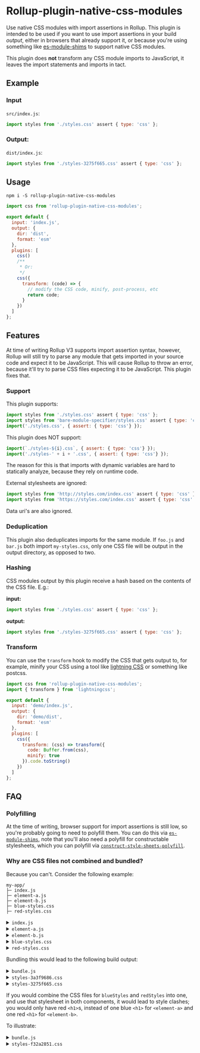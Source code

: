 # Rollup-plugin-native-css-modules

Use native CSS modules with import assertions in Rollup. This plugin is intended to be used if you want to use import assertions in your build _output_, either in browsers that already support it, or because you're using something like [es-module-shims](https://github.com/guybedford/es-module-shims) to support native CSS modules. 

This plugin does **not** transform any CSS module imports to JavaScript, it leaves the import statements and imports in tact.

## Example
### Input

`src/index.js`:
```js
import styles from './styles.css' assert { type: 'css' };
```

### Output:

`dist/index.js`:
```js
import styles from './styles-3275f665.css' assert { type: 'css' };
```

## Usage

```
npm i -S rollup-plugin-native-css-modules
```

```js
import css from 'rollup-plugin-native-css-modules';

export default {
  input: 'index.js',
  output: {
    dir: 'dist',
    format: 'esm'
  },
  plugins: [
    css()
    /**
     * Or:
     */
    css({
      transform: (code) => {
        // modify the CSS code, minify, post-process, etc
        return code;
      }
    })
  ]
};
```

## Features

At time of writing Rollup V3 supports import assertion syntax, however, Rollup will still try to parse any module that gets imported in your source code and expect it to be JavaScript. This will cause Rollup to throw an error, because it'll try to parse CSS files expecting it to be JavaScript. This plugin fixes that.

### Support

This plugin supports:

```js
import styles from './styles.css' assert { type: 'css' };
import styles from 'bare-module-specifier/styles.css' assert { type: 'css' };
import('./styles.css', { assert: { type: 'css'} });
```

This plugin does NOT support:
```js
import(`./styles-${i}.css`, { assert: { type: 'css'} });
import('./styles-' + i + '.css', { assert: { type: 'css'} });
```

The reason for this is that imports with dynamic variables are hard to statically analyze, because they rely on runtime code.

External stylesheets are ignored:
```js
import styles from 'http://styles.com/index.css' assert { type: 'css' };
import styles from 'https://styles.com/index.css' assert { type: 'css' };
```

Data uri's are also ignored.

### Deduplication

This plugin also deduplicates imports for the same module. If `foo.js` and `bar.js` both import `my-styles.css`, only one CSS file will be output in the output directory, as opposed to two.

### Hashing

CSS modules output by this plugin receive a hash based on the contents of the CSS file. E.g.:

**input:**
```js
import styles from './styles.css' assert { type: 'css' };
```

**output:**
```js
import styles from './styles-3275f665.css' assert { type: 'css' };
```

### Transform

You can use the `transform` hook to modify the CSS that gets output to, for example, minify your CSS using a tool like [lightning CSS](https://lightningcss.dev/docs.html) or something like postcss.


```js
import css from 'rollup-plugin-native-css-modules';
import { transform } from 'lightningcss';

export default {
  input: 'demo/index.js',
  output: {
    dir: 'demo/dist',
    format: 'esm'
  },
  plugins: [
    css({
      transform: (css) => transform({
        code: Buffer.from(css),
        minify: true
      }).code.toString()
    })
  ]
};
```


## FAQ

### Polyfilling

At the time of writing, browser support for import assertions is still low, so you're probably going to need to polyfill them. You can do this via [`es-module-shims`](https://github.com/guybedford/es-module-shims), note that you'll also need a polyfill for constructable stylesheets, which you can polyfill via [`construct-style-sheets-polyfill`](https://www.npmjs.com/package/construct-style-sheets-polyfill).

### Why are CSS files not combined and bundled?

Because you can't. Consider the following example:

```
my-app/
├─ index.js
├─ element-a.js
├─ element-b.js
├─ blue-styles.css
├─ red-styles.css
```

<details>
<summary><code>index.js</code></summary>

```js
import './element-a.js';
import './element-b.js';
```
</details>

<details>
<summary><code>element-a.js</code></summary>

```js
import blueStyles from './blue-styles.css' assert { type: 'css' };

class ElementA extends HTMLElement {
  constructor() {
    super();
    this.attachShadow({ mode: 'open' });
    this.shadowRoot.adoptedStyleSheets = [blueStyles];
  }

  connectedCallback() {
    this.shadowRoot.innerHTML = '<h1>blue</h1>';
  }
}

customElements.define('element-a', ElementA);
```
</details>

<details>
<summary><code>element-b.js</code></summary>

```js
import redStyles from './red-styles.css' assert { type: 'css' };

class ElementB extends HTMLElement {
  constructor() {
    super();
    this.attachShadow({ mode: 'open' });
    this.shadowRoot.adoptedStyleSheets = [redStyles];
  }

  connectedCallback() {
    this.shadowRoot.innerHTML = '<h1>red</h1>';
  }
}

customElements.define('element-b', ElementB);
```
</details>

<details>
<summary><code>blue-styles.css</code></summary>

```css
h1 {
  color: blue;
}
```
</details>

<details>
<summary><code>red-styles.css</code></summary>

```css
h1 {
  color: red;
}
```
</details>

Bundling this would lead to the following build output:

<details>
<summary><code>bundle.js</code></summary>

```js
import blueStyles from './styles-3275f665.css' assert { type: 'css' };
import redStyles from './styles-3a3f9686.css' assert { type: 'css' };

class ElementA extends HTMLElement {
  constructor() {
    super();
    this.attachShadow({ mode: 'open' });
    this.shadowRoot.adoptedStyleSheets = [blueStyles];
  }

  connectedCallback() {
    this.shadowRoot.innerHTML = '<h1>blue</h1>';
  }
}

customElements.define('element-a', ElementA);

class ElementB extends HTMLElement {
  constructor() {
    super();
    this.attachShadow({ mode: 'open' });
    this.shadowRoot.adoptedStyleSheets = [redStyles];
  }

  connectedCallback() {
    this.shadowRoot.innerHTML = '<h1>red</h1>';
  }
}

customElements.define('element-b', ElementB);
```
</details>

<details>
<summary><code>styles-3a3f9686.css</code></summary>

```css
h1 {
  color: red;
}
```
</details>

<details>
<summary><code>styles-3275f665.css</code></summary>

```css
h1 {
  color: blue;
}
```
</details>

If you would combine the CSS files for `blueStyles` and `redStyles` into one, and use that stylesheet in both components, it would lead to style clashes; you would only have red `<h1>`s, instead of one blue `<h1>` for `<element-a>` and one red `<h1>` for `<element-b>`.

To illustrate:

<details>
<summary><code>bundle.js</code></summary>

```js
import bundledStyles from './styles-f32a2851.css' assert { type: 'css' };

class ElementA extends HTMLElement {
  constructor() {
    super();
    this.attachShadow({ mode: 'open' });
    this.shadowRoot.adoptedStyleSheets = [bundledStyles];
  }

  connectedCallback() {
    this.shadowRoot.innerHTML = '<h1>blue</h1>';
  }
}

customElements.define('element-a', ElementA);

class ElementB extends HTMLElement {
  constructor() {
    super();
    this.attachShadow({ mode: 'open' });
    this.shadowRoot.adoptedStyleSheets = [bundledStyles];
  }

  connectedCallback() {
    this.shadowRoot.innerHTML = '<h1>red</h1>';
  }
}

customElements.define('element-b', ElementB);
```

</details>




<details>
<summary><code>styles-f32a2851.css</code></summary>

```css
h1 {
  color: blue;
}

h1 {
  color: red;
}
```

</details>